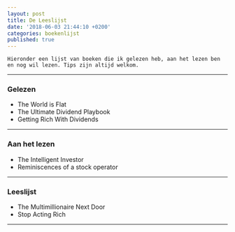 ```yaml
---
layout: post
title: De Leeslijst
date: '2018-06-03 21:44:10 +0200'
categories: boekenlijst
published: true
---
```

`Hieronder een lijst van boeken die ik gelezen heb, aan het lezen ben en nog wil lezen. Tips zijn altijd welkom.`

---

### **Gelezen**
* The World is Flat
* The Ultimate Dividend Playbook
* Getting Rich With Dividends

---

### **Aan het lezen**
* The Intelligent Investor
* Reminiscences of a stock operator

---

### **Leeslijst**
* The Multimillionaire Next Door
* Stop Acting Rich

---
